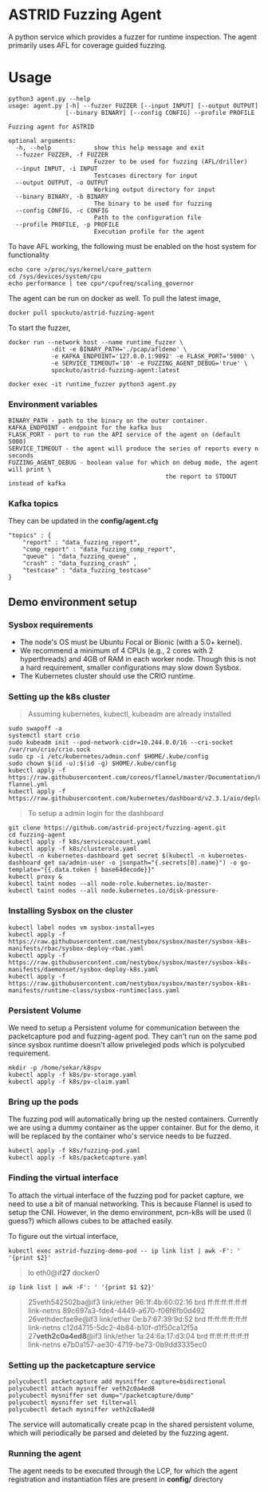 
# ASTRID Fuzzing Agent

A python service which provides a fuzzer for runtime inspection. The agent primarily uses AFL for coverage guided fuzzing. 
# Usage
```
python3 agent.py --help
usage: agent.py [-h] --fuzzer FUZZER [--input INPUT] [--output OUTPUT]
                [--binary BINARY] [--config CONFIG] --profile PROFILE

Fuzzing agent for ASTRID

optional arguments:
  -h, --help            show this help message and exit
  --fuzzer FUZZER, -f FUZZER
                        Fuzzer to be used for fuzzing (AFL/driller)
  --input INPUT, -i INPUT
                        Testcases directory for input
  --output OUTPUT, -o OUTPUT
                        Working output directory for input
  --binary BINARY, -b BINARY
                        The binary to be used for fuzzing
  --config CONFIG, -c CONFIG
                        Path to the configuration file
  --profile PROFILE, -p PROFILE
                        Execution profile for the agent
```

To have AFL working, the following must be enabled on the host system for functionality
```
echo core >/proc/sys/kernel/core_pattern
cd /sys/devices/system/cpu
echo performance | tee cpu*/cpufreq/scaling_governor
```

The agent can be run on docker as well. To pull the latest image, 
```
docker pull spockuto/astrid-fuzzing-agent
```

To start the fuzzer, 
```
docker run --network host --name runtime_fuzzer \
			-dit -e BINARY_PATH='./pcap/afldemo' \
			-e KAFKA_ENDPOINT='127.0.0.1:9092' -e FLASK_PORT='5000' \
			-e SERVICE_TIMEOUT='10' -e FUZZING_AGENT_DEBUG='true' \
			spockuto/astrid-fuzzing-agent:latest
		
docker exec -it runtime_fuzzer python3 agent.py
```
### Environment variables
```
BINARY_PATH - path to the binary on the outer container.
KAFKA_ENDPOINT - endpoint for the kafka bus
FLASK_PORT - port to run the API service of the agent on (default 5000)
SERVICE_TIMEOUT - the agent will produce the series of reports every n seconds
FUZZING_AGENT_DEBUG - boolean value for which on debug mode, the agent will print \
											the report to STDOUT instead of kafka
```

### Kafka topics
They can be updated in the **config/agent.cfg**
```
"topics" : {
	"report" : "data_fuzzing_report",
	"comp_report" : "data_fuzzing_comp_report",
	"queue" : "data_fuzzing_queue" ,
	"crash" : "data_fuzzing_crash" ,
	"testcase" : "data_fuzzing_testcase"
}
```

  
 
## Demo environment setup

### Sysbox requirements
* The node's OS must be Ubuntu Focal or Bionic (with a 5.0+ kernel).
* We recommend a minimum of 4 CPUs (e.g., 2 cores with 2 hyperthreads) and 4GB of RAM in each worker node. Though this is not a hard requirement, smaller configurations may slow down Sysbox.
* The Kubernetes cluster should use the CRIO runtime.
### Setting up the k8s cluster
> Assuming kubernetes, kubectl, kubeadm are already installed

  ```
  sudo swapoff -a
systemctl start crio
sudo kubeadm init --pod-network-cidr=10.244.0.0/16 --cri-socket /var/run/crio/crio.sock
sudo cp -i /etc/kubernetes/admin.conf $HOME/.kube/config
sudo chown $(id -u):$(id -g) $HOME/.kube/config
kubectl apply -f https://raw.githubusercontent.com/coreos/flannel/master/Documentation/kube-flannel.yml
kubectl apply -f https://raw.githubusercontent.com/kubernetes/dashboard/v2.3.1/aio/deploy/recommended.yaml
 ```

> To setup a admin login for the dashboard
```
git clone https://github.com/astrid-project/fuzzing-agent.git
cd fuzzing-agent
kubectl apply -f k8s/serviceaccount.yaml
kubectl apply -f k8s/clusterole.yaml
kubectl -n kubernetes-dashboard get secret $(kubectl -n kubernetes-dashboard get sa/admin-user -o jsonpath="{.secrets[0].name}") -o go-template="{{.data.token | base64decode}}"
kubectl proxy &
kubectl taint nodes --all node-role.kubernetes.io/master-
kubectl taint nodes --all node.kubernetes.io/disk-pressure-
```
### Installing Sysbox on the cluster
```
kubectl label nodes vm sysbox-install=yes
kubectl apply -f https://raw.githubusercontent.com/nestybox/sysbox/master/sysbox-k8s-manifests/rbac/sysbox-deploy-rbac.yaml
kubectl apply -f https://raw.githubusercontent.com/nestybox/sysbox/master/sysbox-k8s-manifests/daemonset/sysbox-deploy-k8s.yaml
kubectl apply -f https://raw.githubusercontent.com/nestybox/sysbox/master/sysbox-k8s-manifests/runtime-class/sysbox-runtimeclass.yaml
```
### Persistent Volume
We need to setup a Persistent volume for communication between the packetcapture pod and fuzzing-agent pod. They can't run on the same pod since sysbox runtime doesn't allow priveleged pods which is polycubed requirement.
```
mkdir -p /home/sekar/k8spv
kubectl apply -f k8s/pv-storage.yaml
kubectl apply -f k8s/pv-claim.yaml
```

### Bring up the pods
The fuzzing pod will automatically bring up the nested containers. Currently we are using a dummy container as the upper container. But for the demo, it will be replaced by the container who's service needs to be fuzzed. 
```
kubectl apply -f k8s/fuzzing-pod.yaml
kubectl apply -f k8s/packetcapture.yaml
```

### Finding the virtual interface
To attach the virtual interface of the fuzzing pod for packet capture, we need to use a bit of manual networking. This is because Flannel is used to setup the CNI.
However, in the demo environment, pcn-k8s will be used (I guess?) which allows cubes to be attached easily.

To figure out the virtual interface,
```
kubectl exec astrid-fuzzing-demo-pod -- ip link list | awk -F': ' '{print $2}'
```

> lo
eth0@if**27**
docker0
```
ip link list | awk -F': ' '{print $1 $2}'
```
> 25veth542502ba@if3
    link/ether 96:1f:4b:60:02:16 brd ff:ff:ff:ff:ff:ff link-netns 89c697a3-fde4-4449-a670-f06f6fb0d492
26vethdecfae9e@if3
    link/ether 0e:b7:67:39:9d:52 brd ff:ff:ff:ff:ff:ff link-netns c12d4715-5dc2-4b84-b10f-d1f50ca12f5a
27**veth2c0a4ed8**@if3
    link/ether 1a:24:6a:17:d3:04 brd ff:ff:ff:ff:ff:ff link-netns e7b0a157-ae30-4719-be73-0b9dd3335ec0

### Setting up the packetcapture service
```
polycubectl packetcapture add mysniffer capture=bidirectional
polycubectl attach mysniffer veth2c0a4ed8
polycubectl mysniffer set dump="/packetcapture/dump"
polycubectl mysniffer set filter=all
polycubectl detach mysniffer veth2c0a4ed8
```
The service will automatically create pcap in the shared persistent volume, which will periodically be parsed and deleted by the fuzzing agent.
### Running the agent
The agent needs to be executed through the LCP, for which the agent registration and instantiation files are present in **config/** directory
